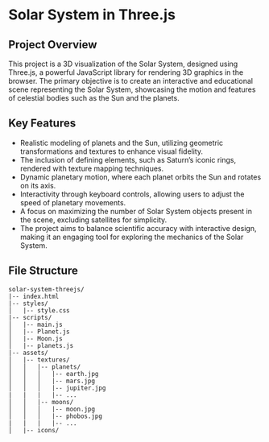 # Solar System in Three.js

## Project Overview
This project is a 3D visualization of the Solar System, designed using Three.js, a powerful JavaScript library for rendering 3D graphics in the browser. The primary objective is to create an interactive and educational scene representing the Solar System, showcasing the motion and features of celestial bodies such as the Sun and the planets.



## Key Features
- Realistic modeling of planets and the Sun, utilizing geometric transformations and textures to enhance visual fidelity.
- The inclusion of defining elements, such as Saturn’s iconic rings, rendered with texture mapping techniques.
- Dynamic planetary motion, where each planet orbits the Sun and rotates on its axis.
- Interactivity through keyboard controls, allowing users to adjust the speed of planetary movements.
- A focus on maximizing the number of Solar System objects present in the scene, excluding satellites for simplicity.
- The project aims to balance scientific accuracy with interactive design, making it an engaging tool for exploring the mechanics of the Solar System.

## File Structure
```
solar-system-threejs/
|-- index.html
|-- styles/
│   |-- style.css
|-- scripts/
│   |-- main.js
│   |-- Planet.js
│   |-- Moon.js
│   |-- planets.js
|-- assets/
│   |-- textures/
│   │   |-- planets/
│   │   │   |-- earth.jpg
│   │   │   |-- mars.jpg
│   │   │   |-- jupiter.jpg
|   |   |   |-- ...
│   │   |-- moons/
│   │   │   |-- moon.jpg
│   │   │   |-- phobos.jpg
|   |   |   |-- ...
│   |-- icons/

```

